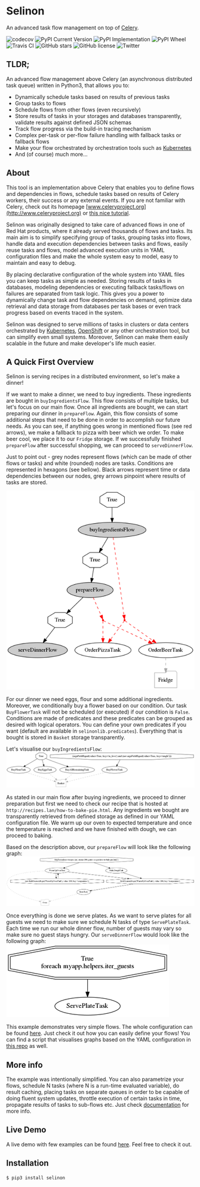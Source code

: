 # Selinon

An advanced task flow management on top of [Celery](https://www.celeryproject.org/).

![codecov](https://codecov.io/gh/selinon/selinon/branch/master/graph/badge.svg)
![PyPI Current Version](https://img.shields.io/pypi/v/selinon.svg)
![PyPI Implementation](https://img.shields.io/pypi/implementation/selinon.svg)
![PyPI Wheel](https://img.shields.io/pypi/wheel/selinon.svg)
![Travis CI](https://travis-ci.org/selinon/selinon.svg?branch=master)
![GitHub stars](https://img.shields.io/github/stars/selinon/selinon.svg)
![GitHub license](https://img.shields.io/badge/license-GPLv2-blue.svg)
![Twitter](https://img.shields.io/twitter/url/http/github.com/selinon/selinon.svg?style=social)

## TLDR;

An advanced flow management above Celery (an asynchronous distributed task queue) written in Python3, that allows you to:

  - Dynamically schedule tasks based on results of previous tasks
  - Group tasks to flows
  - Schedule flows from other flows (even recursively)
  - Store results of tasks in your storages and databases transparently, validate results against defined JSON schemas
  - Track flow progress via the build-in tracing mechanism
  - Complex per-task or per-flow failure handling with fallback tasks or fallback flows
  - Make your flow orchestrated by orchestration tools such as [Kubernetes](https://kubernetes.io)
  - And (of course) much more...

## About

This tool is an implementation above Celery that enables you to define flows and dependencies in flows, schedule tasks based on results of Celery workers, their success or any external events. If you are not familiar with Celery, check out its homepage [www.celeryproject.org](http://www.celeryproject.org) or [this nice tutorial](https://tests4geeks.com/distribute-tasks-python-celery-rabbitmq/).

Selinon was originally designed to take care of advanced flows in one of Red Hat products, where it already served thousands of flows and tasks. Its main aim is to simplify specifying group of tasks, grouping tasks into flows, handle data and execution dependencies between tasks and flows, easily reuse tasks and flows, model advanced execution units in YAML configuration files and make the whole system easy to model, easy to maintain and easy to debug.

By placing declarative configuration of the whole system into YAML files you can keep tasks as simple as needed. Storing results of tasks in databases, modeling dependencies or executing fallback tasks/flows on failures are separated from task logic. This gives you a power to dynamically change task and flow dependencies on demand, optimize data retrieval and data storage from databases per task bases or even track progress based on events traced in the system.

Selinon was designed to serve millions of tasks in clusters or data centers orchestrated by [Kubernetes](https://kubernetes.io), [OpenShift](https://openshift.com) or any other orchestration tool, but can simplify even small systems. Moreover, Selinon can make them easily scalable in the future and make developer's life much easier.

## A Quick First Overview

Selinon is serving recipes in a distributed environment, so let's make a dinner!

If we want to make a dinner, we need to buy ingredients. These ingredients are bought in `buyIngredientsFlow`. This flow consists of multiple tasks, but let's focus on our main flow. Once all ingredients are bought, we can start preparing our dinner in `prepareFlow`. Again, this flow consists of some additional steps that need to be done in order to accomplish our future needs. As you can see, if anything goes wrong in mentioned flows (see red arrows), we make a fallback to pizza with beer which we order. To make beer cool, we place it to our `Fridge` storage. If we successfully finished `prepareFlow` after successful shopping, we can proceed to `serveDinnerFlow`.

Just to point out - grey nodes represent flows (which can be made of other flows or tasks) and white (rounded) nodes are tasks. Conditions are represented in hexagons (see bellow). Black arrows represent time or data dependencies between our nodes, grey arrows pinpoint where results of tasks are stored.

![Main dinner flow](/example/graph/dinnerFlow.png?raw=true "Main dinner flow")

For our dinner we need eggs, flour and some additional ingredients. Moreover, we conditionally buy a flower based on our condition. Our task `BuyFlowerTask` will not be scheduled (or executed) if our condition is `False`. Conditions are made of predicates and these predicates can be grouped as desired with logical operators. You can define your own predicates if you want (default are available in `selinonlib.predicates`). Everything that is bought is stored in `Basket` storage transparently.

Let's visualise our `buyIngredientsFlow`:
![Buy ingredients flow](/example/graph/buyIngredientsFlow.png?raw=true "How to buy ingredients")

As stated in our main flow after buying ingredients, we proceed to dinner preparation but first we need to check our recipe that is hosted at `http://recipes.lan/how-to-bake-pie.html`. Any ingredients we bought are transparently retrieved from defined storage as defined in our YAML configuration file. We warm up our oven to expected temperature and once the temperature is reached and we have finished with dough, we can proceed to baking.

Based on the description above, our `prepareFlow` will look like the following graph:
![Preparation](/example/graph/prepareFlow.png?raw=true "How to prepare dinner")

Once everything is done we serve plates. As we want to serve plates for all guests we need to make sure we schedule N tasks of type `ServePlateTask`. Each time we run our whole dinner flow, number of guests may vary so make sure no guest stays hungry. Our `serveDinnerFlow` would look like the following graph:
![Serving plates](/example/graph/serveDinnerFlow.png?raw=true "How to serve plates")

This example demonstrates very simple flows. The whole configuration can be found [here](/example/dinner.yaml). Just check it out how you can easily define your flows! You can find a script that visualises graphs based on the YAML configuration in [this repo](/example/) as well.

## More info

The example was intentionally simplified. You can also parametrize your flows, schedule N tasks (where N is a run-time evaluated variable), do result caching, placing tasks on separate queues in order to be capable of doing fluent system updates, throttle execution of certain tasks in time, propagate results of tasks to sub-flows etc. Just check [documentation](https://selinon.github.io/selinon) for more info.

## Live Demo

A live demo with few examples can be found [here](https://github.com/selinon/demo). Feel free to check it out.

## Installation

```
$ pip3 install selinon
```


